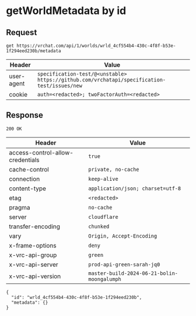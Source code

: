 # getWorldMetadata by id

## Request
`get https://vrchat.com/api/1/worlds/wrld_4cf554b4-430c-4f8f-b53e-1f294eed230b/metadata`

| Header | Value |
| ------ | ----- |
| user-agent | `specification-test/@<unstable> https://github.com/vrchatapi/specification-test/issues/new` |
| cookie | `auth=<redacted>; twoFactorAuth=<redacted>` |


## Response
`200 OK`

| Header | Value |
| ------ | ----- |
| access-control-allow-credentials | `true` |
| cache-control | `private, no-cache` |
| connection | `keep-alive` |
| content-type | `application/json; charset=utf-8` |
| etag | `<redacted>` |
| pragma | `no-cache` |
| server | `cloudflare` |
| transfer-encoding | `chunked` |
| vary | `Origin, Accept-Encoding` |
| x-frame-options | `deny` |
| x-vrc-api-group | `green` |
| x-vrc-api-server | `prod-api-green-sarah-jq0` |
| x-vrc-api-version | `master-build-2024-06-21-bolin-moongalumph` |

```jsonc
{
  "id": "wrld_4cf554b4-430c-4f8f-b53e-1f294eed230b",
  "metadata": {}
}
```
